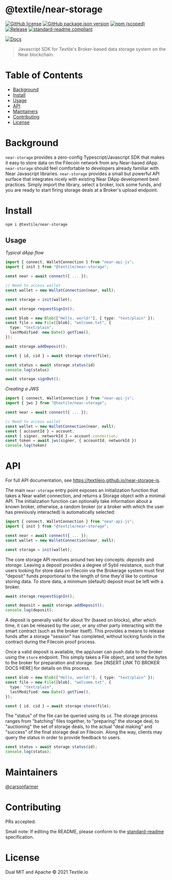 # @textile/near-storage

[![GitHub license](https://img.shields.io/github/license/textileio/near-storage-js.svg)](./LICENSE)
[![GitHub package.json version](https://img.shields.io/github/package-json/v/textileio/near-storage-js.svg)](./package.json)
[![npm (scoped)](https://img.shields.io/npm/v/@textile/near-storage.svg)](https://www.npmjs.com/package/@textile/near-storage)
[![Release](https://img.shields.io/github/release/textileio/near-storage-js.svg)](https://github.com/textileio/near-storage-js/releases/latest)
[![standard-readme compliant](https://img.shields.io/badge/standard--readme-OK-green.svg)](https://github.com/RichardLitt/standard-readme)

[![Docs](https://github.com/textileio/near-storage-js/workflows/Docs/badge.svg)](https://textileio.github.io/near-storage-js)

> Javascript SDK for Textile's Broker-based data storage system on the Near blockchain.

# Table of Contents

- [Background](#background)
- [Install](#install)
- [Usage](#usage)
- [API](#api)
- [Maintainers](#maintainers)
- [Contributing](#contributing)
- [License](#license)

# Background

`near-storage` provides a zero-config Typescript/Javascript SDK that makes it easy to store data on the Filecoin network from any Near-based dApp.
`near-storage` should feel comfortable to developers already familiar with Near Javascript libraries. `near-storage` provides a small but powerful API surface that integrates nicely with existing Near DApp development best practices. Simply import the library, select a broker, lock some funds, and you are ready to start firing storage deals at a Broker's upload endpoint.

# Install

```bash
npm i @textile/near-storage
```

## Usage

_Typical dApp flow_

```typescript
import { connect, WalletConnection } from "near-api-js";
import { init } from "@textile/near-storage";

const near = await connect({ ... });

// Need to access wallet
const wallet = new WalletConnection(near, null);

const storage = init(wallet);

await storage.requestSignIn();

const blob = new Blob(["Hello, world!"], { type: "text/plain" });
const file = new File([blob], "welcome.txt", {
  type: "text/plain",
  lastModified: new Date().getTime(),
});

await storage.addDeposit();

const { id, cid } = await storage.store(file);

const status = await storage.status(id)
console.log(status)

await storage.signOut();
```

_Creating a JWS_

```typescript
import { connect, WalletConnection } from "near-api-js";
import { jws } from "@textile/near-storage";

const near = await connect({ ... });

// Need to access wallet
const wallet = new WalletConnection(near, null);
const { accountId } = account;
const { signer, networkId } = account.connection;
const token = await jws(signer, { accountId, networkId })
console.log(token)
```

# API

For full API documentation, see https://textileio.github.io/near-storage-js.

The main `near-storage` entry point exposes an initialization function that takes a Near wallet connection, and returns a Storage object with a minimal API. The initialization function can optionally take information about a known broker, otherwise, a random broker (or a broker with which the user has previously interacted) is automatically selected:

```typescript
import { connect, WalletConnection } from "near-api-js";
import { init } from "@textile/near-storage";

const near = await connect({ ... });
const wallet = new WalletConnection(near, null);

const storage = init(wallet);
```

The core storage API revolves around two key concepts: _deposits_ and _storage_. Leaving a deposit provides a degree of Sybil resistance, such that users looking for store data on Filecoin via the Brokerage system must first "deposit" funds proportional to the length of time they'd like to continue storing data. To store data, a minimum (default) deposit must be left with a broker.

```typescript
await storage.requestSignIn();

const deposit = await storage.addDeposit();
console.log(deposit);
```

A deposit is generally valid for about 1hr (based on blocks), after which time, it can be released by the user, or any other party interacting with the smart contract (such as the broker itself). This provides a means to release funds after a storage "session" has completed, without locking funds in the contract during the Filecoin proof process.

Once a valid deposit is available, the app/user can push data to the broker using the `store` endpoint. This simply takes a File object, and send the bytes to the broker for preparation and storage. See [INSERT LINK TO BROKER DOCS HERE] for details on this process.

```typescript
const blob = new Blob(["Hello, world!"], { type: "text/plain" });
const file = new File([blob], "welcome.txt", {
  type: "text/plain",
  lastModified: new Date().getTime(),
});

const { id, cid } = await storage.store(file);
```

The "status" of the file can be queried using its `id`. The storage process ranges from "batching" files together, to "preparing" the storage deal, to "auctioning" the set of storage deals, to the actual "deal making" and "success" of the final storage deal on Filecoin. Along the way, clients may query the status in order to provide feedback to users.

```typescript
const status = await storage.status(id);
console.log(status);
```

# Maintainers

[@carsonfarmer](https://github.com/carsonfarmer)

# Contributing

PRs accepted.

Small note: If editing the README, please conform to the
[standard-readme](https://github.com/RichardLitt/standard-readme) specification.

# License

Dual MIT and Apache © 2021 Textile.io
